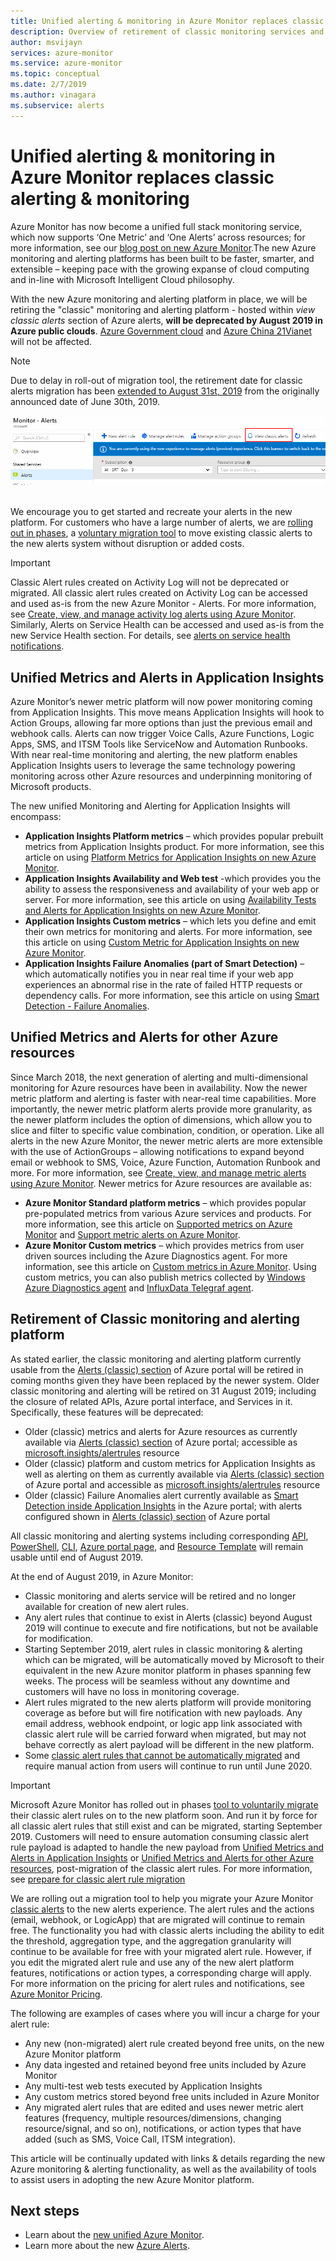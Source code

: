 ```yaml
---
title: Unified alerting & monitoring in Azure Monitor replaces classic alerting & monitoring
description: Overview of retirement of classic monitoring services and functionality, earlier shown in Azure portal under Alerts (classic). Classic alerting & monitoring includes classic metric alerts for Azure resources, classic metric alerts for Application Insights, classic webtest alerts for Application Insights, classic custom metric based alerts for Application Insights and classic alerts for Application Insights SmartDetection v1
author: msvijayn
services: azure-monitor
ms.service: azure-monitor
ms.topic: conceptual
ms.date: 2/7/2019
ms.author: vinagara
ms.subservice: alerts
---
```

# Unified alerting & monitoring in Azure Monitor replaces classic alerting & monitoring

Azure Monitor has now become a unified full stack monitoring service, which now supports ‘One Metric’ and ‘One Alerts’ across resources; for more information, see our [blog post on new Azure Monitor](https://azure.microsoft.com/blog/new-full-stack-monitoring-capabilities-in-azure-monitor/).The new Azure monitoring and alerting platforms has been built to be faster, smarter, and extensible – keeping pace with the growing expanse of cloud computing and in-line with Microsoft Intelligent Cloud philosophy. 

With the new Azure monitoring and alerting platform in place, we will be retiring the "classic" monitoring and alerting platform  - hosted within *view classic alerts* section of Azure alerts, **will be deprecated by August 2019 in Azure public clouds**. [Azure Government cloud](../../azure-government/documentation-government-welcome.md) and [Azure China 21Vianet](https://docs.azure.cn/) will not be affected.

> [!NOTE]
> Due to delay in roll-out of migration tool, the retirement date for classic alerts migration has been [extended to August 31st, 2019](https://azure.microsoft.com/updates/azure-monitor-classic-alerts-retirement-date-extended-to-august-31st-2019/) from the originally announced date of June 30th, 2019.

 ![Classic alert in Azure portal](media/monitoring-classic-retirement/monitor-alert-screen2.png) 

We encourage you to get started and recreate your alerts in the new platform. For customers who have a large number of alerts, we are [rolling out in phases](alerts-understand-migration.md#rollout-phases), a [voluntary migration tool](alerts-using-migration-tool.md) to move existing classic alerts to the new alerts system without disruption or added costs.

> [!IMPORTANT]
> Classic Alert rules created on Activity Log will not be deprecated or migrated. All classic alert rules created on Activity Log can be accessed and used as-is from the new Azure Monitor - Alerts. For more information, see [Create, view, and manage activity log alerts using Azure Monitor](../../azure-monitor/platform/alerts-activity-log.md). Similarly, Alerts on Service Health can be accessed and used as-is from the new Service Health section. For details, see [alerts on service health notifications](../../azure-monitor/platform/alerts-activity-log-service-notifications.md).

## Unified Metrics and Alerts in Application Insights

Azure Monitor’s newer metric platform will now power monitoring coming from Application Insights. This move means Application Insights will hook to Action Groups, allowing far more options than just the previous email and webhook calls. Alerts can now trigger Voice Calls, Azure Functions, Logic Apps, SMS, and ITSM Tools like ServiceNow and Automation Runbooks. With near real-time monitoring and alerting, the new platform enables Application Insights users to leverage the same technology powering monitoring across other Azure resources and underpinning monitoring of Microsoft products.

The new unified Monitoring and Alerting for Application Insights will encompass:

- **Application Insights Platform metrics** – which provides popular prebuilt metrics from Application Insights product. For more information, see this article on using [Platform Metrics for Application Insights on new Azure Monitor](../../azure-monitor/app/pre-aggregated-metrics-log-metrics.md#pre-aggregated-metrics).
- **Application Insights Availability and Web test** -which provides you the ability to assess the responsiveness and availability of your web app or server. For more information, see this article on using [Availability Tests and Alerts for Application Insights on new Azure Monitor](../../azure-monitor/app/monitor-web-app-availability.md).
- **Application Insights Custom metrics** – which lets you define and emit their own metrics for monitoring and alerts. For more information, see this article on using [Custom Metric for Application Insights on new Azure Monitor](../../azure-monitor/app/pre-aggregated-metrics-log-metrics.md#custom-metrics-dimensions-and-pre-aggregation).
- **Application Insights Failure Anomalies (part of Smart Detection)** – which automatically notifies you in near real time if your web app experiences an abnormal rise in the rate of failed HTTP requests or dependency calls. For more information, see this article on using [Smart Detection - Failure Anomalies](https://docs.microsoft.com/azure/azure-monitor/app/proactive-failure-diagnostics).

## Unified Metrics and Alerts for other Azure resources

Since March 2018, the next generation of alerting and multi-dimensional monitoring for Azure resources have been in availability. Now the newer metric platform and alerting is faster with near-real time capabilities. More importantly, the newer metric platform alerts provide more granularity, as the newer platform includes the option of dimensions, which allow you to slice and filter to specific value combination, condition, or operation. Like all alerts in the new Azure Monitor, the newer metric alerts are more extensible with the use of ActionGroups – allowing notifications to expand beyond email or webhook to SMS, Voice, Azure Function, Automation Runbook and more. For more information, see [Create, view, and manage metric alerts using Azure Monitor](../../azure-monitor/platform/alerts-metric.md).
Newer metrics for Azure resources are available as:

- **Azure Monitor Standard platform metrics** – which provides popular pre-populated metrics from various Azure services and products. For more information, see this article on [Supported metrics on Azure Monitor](../../azure-monitor/platform/alerts-metric-near-real-time.md#metrics-and-dimensions-supported) and [Support metric alerts on Azure Monitor](../../azure-monitor/platform/alerts-metric-overview.md#supported-resource-types-for-metric-alerts).
- **Azure Monitor Custom metrics** – which provides metrics from user driven sources including the Azure Diagnostics agent. For more information, see this article on [Custom metrics in Azure Monitor](../../azure-monitor/platform/metrics-custom-overview.md). Using custom metrics, you can also publish metrics collected by [Windows Azure Diagnostics agent](../../azure-monitor/platform/collect-custom-metrics-guestos-resource-manager-vm.md) and [InfluxData Telegraf agent](../../azure-monitor/platform/collect-custom-metrics-linux-telegraf.md).

## Retirement of Classic monitoring and alerting platform

As stated earlier, the classic monitoring and alerting platform currently usable from the [Alerts (classic) section](../../azure-monitor/platform/alerts-classic.overview.md) of Azure portal will be retired in coming months given they have been replaced by the newer system.
Older classic monitoring and alerting will be retired on 31 August 2019; including the closure of related APIs, Azure portal interface, and Services in it. Specifically, these features will be deprecated:

- Older (classic) metrics and alerts for Azure resources as currently available via [Alerts (classic) section](../../azure-monitor/platform/alerts-classic.overview.md) of Azure portal; accessible as [microsoft.insights/alertrules](https://docs.microsoft.com/rest/api/monitor/alertrules) resource
- Older (classic) platform and custom metrics for Application Insights as well as alerting on them as currently available via [Alerts (classic) section](../../azure-monitor/platform/alerts-classic.overview.md) of Azure portal and accessible as [microsoft.insights/alertrules](https://docs.microsoft.com/rest/api/monitor/alertrules) resource
- Older (classic) Failure Anomalies alert currently available as [Smart Detection inside Application Insights](../../azure-monitor/app/proactive-diagnostics.md) in the Azure portal; with alerts configured shown in [Alerts (classic) section](../../azure-monitor/platform/alerts-classic.overview.md) of Azure portal

All classic monitoring and alerting systems including corresponding [API](https://msdn.microsoft.com/library/azure/dn931945.aspx), [PowerShell](../../azure-monitor/platform/alerts-classic-portal.md), [CLI](../../azure-monitor/platform/alerts-classic-portal.md), [Azure portal page](../../azure-monitor/platform/alerts-classic-portal.md), and [Resource Template](../../azure-monitor/platform/alerts-enable-template.md) will remain usable until end of August 2019. 

At the end of August 2019, in Azure Monitor:

- Classic monitoring and alerts service will be retired and no longer available for creation of new alert rules.
- Any alert rules that continue to exist in Alerts (classic) beyond August 2019 will continue to execute and fire notifications, but not be available for modification.
- Starting September 2019, alert rules in classic monitoring & alerting which can be migrated, will be automatically moved by Microsoft to their equivalent in the new Azure monitor platform in phases spanning few weeks. The process will be seamless without any downtime and customers will have no loss in monitoring coverage.
- Alert rules migrated to the new alerts platform will provide monitoring coverage as before but will fire notification with new payloads. Any email address, webhook endpoint, or logic app link associated with classic alert rule will be carried forward when migrated, but may not behave correctly as alert payload will be different in the new platform.
- Some [classic alert rules that cannot be automatically migrated](alerts-understand-migration.md#classic-alert-rules-that-will-not-be-migrated) and require manual action from users will continue to run until June 2020.

> [!IMPORTANT]
> Microsoft Azure Monitor has rolled out in phases [tool to voluntarily migrate](alerts-using-migration-tool.md) their classic alert rules on to the new platform soon. And run it by force for all classic alert rules that still exist and can be migrated, starting September 2019. Customers will need to ensure automation consuming classic alert rule payload is adapted to handle the new payload from [Unified Metrics and Alerts in Application Insights](#unified-metrics-and-alerts-in-application-insights) or [Unified Metrics and Alerts for other Azure resources](#unified-metrics-and-alerts-for-other-azure-resources), post-migration of the classic alert rules. For more information, see [prepare for classic alert rule migration](alerts-prepare-migration.md)

We are rolling out a migration tool to help you migrate your Azure Monitor [classic alerts](../../azure-monitor/platform/alerts-classic.overview.md) to the new alerts experience. The alert rules and the actions (email, webhook, or LogicApp) that are migrated will continue to remain free. The functionality you had with classic alerts including the ability to edit the threshold, aggregation type, and the aggregation granularity will continue to be available for free with your migrated alert rule. However, if you edit the migrated alert rule and use any of the new alert platform features, notifications or action types, a corresponding charge will apply. For more information on the pricing for alert rules and notifications, see [Azure Monitor Pricing](https://azure.microsoft.com/pricing/details/monitor/).

The following are examples of cases where you will incur a charge for your alert rule:

- Any new (non-migrated) alert rule created beyond free units, on the new Azure Monitor platform
- Any data ingested and retained beyond free units included by Azure Monitor
- Any multi-test web tests executed by Application Insights
- Any custom metrics stored beyond free units included in Azure Monitor
- Any migrated alert rules that are edited and uses newer metric alert features (frequency, multiple resources/dimensions, changing resource/signal, and so on), notifications, or action types that have added (such as SMS, Voice Call, ITSM integration).

This article will be continually updated with links & details regarding the new Azure monitoring & alerting functionality, as well as the availability of tools to assist users in adopting the new Azure Monitor platform.


## Next steps

* Learn about the [new unified Azure Monitor](../../azure-monitor/overview.md).
* Learn more about the new [Azure Alerts](../../azure-monitor/platform/alerts-overview.md).
